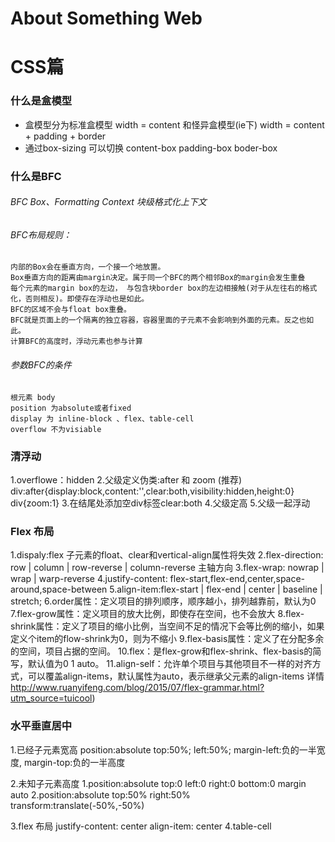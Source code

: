 # About Something Web
# CSS篇

### 什么是盒模型
  - 盒模型分为标准盒模型 width = content  和怪异盒模型(ie下) width = content + padding + border 
  - 通过box-sizing 可以切换  content-box padding-box boder-box 
  
### 什么是BFC 
  ###### BFC Box、Formatting Context 块级格式化上下文
  ###### BFC布局规则：
    内部的Box会在垂直方向，一个接一个地放置。
    Box垂直方向的距离由margin决定。属于同一个BFC的两个相邻Box的margin会发生重叠
    每个元素的margin box的左边， 与包含块border box的左边相接触(对于从左往右的格式化，否则相反)。即使存在浮动也是如此。
    BFC的区域不会与float box重叠。
    BFC就是页面上的一个隔离的独立容器，容器里面的子元素不会影响到外面的元素。反之也如此。
    计算BFC的高度时，浮动元素也参与计算
  ###### 参数BFC的条件
    根元素 body
    position 为absolute或者fixed
    display 为 inline-block 、flex、table-cell
    overflow 不为visiable
    
### 清浮动
  1.overflowe：hidden
  2.父级定义伪类:after 和 zoom  (推荐)
    div:after{display:block,content:'',clear:both,visibility:hidden,height:0}
    div{zoom:1}
  3.在结尾处添加空div标签clear:both
  4.父级定高
  5.父级一起浮动
  
### Flex 布局
  1.dispaly:flex 子元素的float、clear和vertical-align属性将失效
  2.flex-direction: row | column | row-reverse | column-reverse 主轴方向
  3.flex-wrap: nowrap | wrap | warp-reverse 
  4.justify-content: flex-start,flex-end,center,space-around,space-between
  5.align-item:flex-start | flex-end | center | baseline | stretch; 
  6.order属性：定义项目的排列顺序，顺序越小，排列越靠前，默认为0
  7.flex-grow属性：定义项目的放大比例，即使存在空间，也不会放大
  8.flex-shrink属性：定义了项目的缩小比例，当空间不足的情况下会等比例的缩小，如果定义个item的flow-shrink为0，则为不缩小
  9.flex-basis属性：定义了在分配多余的空间，项目占据的空间。
  10.flex：是flex-grow和flex-shrink、flex-basis的简写，默认值为0 1 auto。
  11.align-self：允许单个项目与其他项目不一样的对齐方式，可以覆盖align-items，默认属性为auto，表示继承父元素的align-items
  详情 http://www.ruanyifeng.com/blog/2015/07/flex-grammar.html?utm_source=tuicool)
  
### 水平垂直居中
  1.已经子元素宽高
    position:absolute
    top:50%;
    left:50%;
    margin-left:负的一半宽度,
    margin-top:负的一半高度
    
  2.未知子元素高度
    1.position:absolute
      top:0
      left:0
      right:0
      bottom:0
      margin auto
     2.position:absolute
      top:50%
      right:50%
      transform:translate(-50%,-50%)
      
   3.flex 布局 justify-content: center  align-item: center
   4.table-cell

    
    
      
